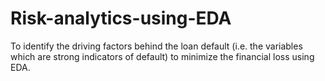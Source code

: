 # Risk-analytics-using-EDA
To identify the driving factors behind the loan default (i.e. the variables which are strong indicators of default) to minimize the financial loss using EDA.

